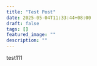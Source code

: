 ```yaml
---
title: "Test Post"
date: 2025-05-04T11:33:44+08:00
draft: false
tags: []
featured_image: ""
description: ""
---
```


test111
